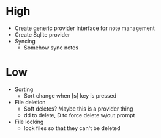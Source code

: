 # High
- Create generic provider interface for note management
- Create Sqlite provider
- Syncing
    - Somehow sync notes

# Low
- Sorting
    - Sort change when [s] key is pressed
- File deletion
    - Soft deletes? Maybe this is a provider thing
    - dd to delete, D to force delete w/out prompt
- File locking
    - lock files so that they can't be deleted
